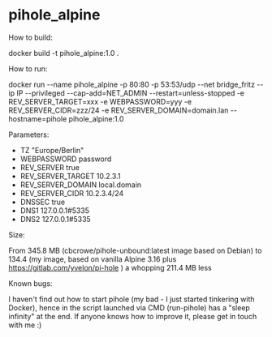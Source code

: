# pihole_alpine

How to build:

docker build -t pihole_alpine:1.0 .

How to run:

docker run --name pihole_alpine -p 80:80 -p 53:53/udp --net bridge_fritz --ip IP  --privileged --cap-add=NET_ADMIN --restart=unless-stopped -e REV_SERVER_TARGET=xxx -e WEBPASSWORD=yyy -e REV_SERVER_CIDR=zzz/24 -e REV_SERVER_DOMAIN=domain.lan --hostname=pihole pihole_alpine:1.0

Parameters:

* TZ "Europe/Berlin"
* WEBPASSWORD password
* REV_SERVER true
* REV_SERVER_TARGET 10.2.3.1
* REV_SERVER_DOMAIN local.domain
* REV_SERVER_CIDR 10.2.3.4/24
* DNSSEC true
* DNS1 127.0.0.1#5335
* DNS2 127.0.0.1#5335

Size:

From 345.8 MB (cbcrowe/pihole-unbound:latest image based on Debian) to 134.4 (my image, based on vanilla Alpine 3.16 plus https://gitlab.com/yvelon/pi-hole ) a whopping 211.4 MB less

Known bugs:

I haven't find out how to start pihole (my bad - I just started tinkering with Docker), hence in the script launched via CMD (run-pihole) has a "sleep infinity" at the end. If anyone knows how to improve it, please get in touch with me :)
